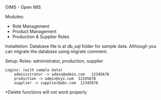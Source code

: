 OIMS - Open IMS

Modules: 
 - Role Management
 - Product Management
 - Production & Supplier Roles
 
Installetion:
    Database file is at db_sql folder for sample data. Although you can migrate the database using migrate comment.
    
Setup:
    Roles: administrator, production, supplier
    
    Logins: (with sample data)
        administrator -> admin@admin.com   12345678
        production -> admin@xyz.com  12345678
        supplier -> supplier@abc.com  12345678
        
*Delete functions will not work properly
